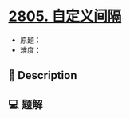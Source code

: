 # [2805. 自定义间隔](https://github.com/Tdahuyou/leetcode/tree/main/2805.%20%E8%87%AA%E5%AE%9A%E4%B9%89%E9%97%B4%E9%9A%94)

- 原题：
- 难度：

## 📝 Description



## 💻 题解

```

```

